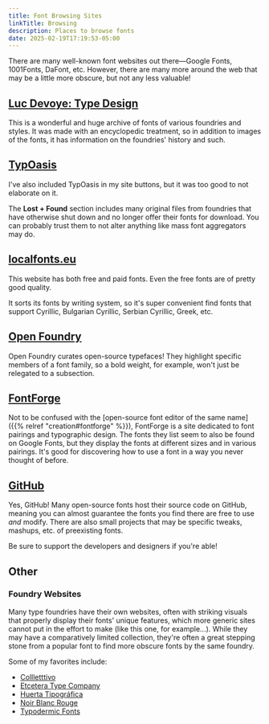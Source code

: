 ```yaml
---
title: Font Browsing Sites
linkTitle: Browsing
description: Places to browse fonts
date: 2025-02-19T17:19:53-05:00
---
```


There are many well-known font websites out there—Google Fonts, 1001Fonts, DaFont, etc.
However, there are many more around the web that may be a little more obscure, but not
any less valuable!

## [Luc Devoye: Type Design](https://luc.devroye.org/fonts.html)

This is a wonderful and huge archive of fonts of various foundries and styles. It was made
with an encyclopedic treatment, so in addition to images of the fonts, it has information
on the foundries' history and such.

## [TypOasis](https://moorstation.org/typoasis/typoasis1.htm)

I've also included TypOasis in my site buttons, but it was too good to not elaborate on it.

The **Lost + Found** section includes many original files from foundries that have
otherwise shut down and no longer offer their fonts for download. You can probably trust them
to not alter anything like mass font aggregators may do.

## [localfonts.eu](https://localfonts.eu)

This website has both free and paid fonts. Even the free fonts are of pretty good quality.

It sorts its fonts by writing system, so it's super convenient find fonts that support
Cyrillic, Bulgarian Cyrillic, Serbian Cyrillic, Greek, etc.

## [Open Foundry](https://open-foundry.com)

Open Foundry curates open-source typefaces! They highlight specific members of a font family,
so a bold weight, for example, won't just be relegated to a subsection.

## [FontForge](https://fontforge.io)

Not to be confused with the [open-source font editor of the same name]({{% relref "creation#fontforge" %}}),
FontForge is a site dedicated to font pairings and typographic design. The fonts they list seem
to also be found on Google Fonts, but they display the fonts at different sizes and in various
pairings. It's good for discovering how to use a font in a way you never thought of before.

## [GitHub](https://github.com)

Yes, GitHub! Many open-source fonts host their source code on GitHub, meaning you can almost
guarantee the fonts you find there are free to use *and* modify. There are also small
projects that may be specific tweaks, mashups, etc. of preexisting fonts.

Be sure to support the developers and designers if you're able!

## Other

### Foundry Websites

Many type foundries have their own websites, often with striking visuals that properly display
their fonts' unique features, which more generic sites cannot put in the effort to make
(like this one, for example...). While they may have a comparatively limited collection,
they're often a great stepping stone from a popular font to find more obscure fonts by the
same foundry.

Some of my favorites include:

- [Collletttivo](https://www.collletttivo.it)
- [Etcetera Type Company](https://etceteratype.co)
- [Huerta Tipográfica](https://www.huertatipografica.com)
- [Noir Blanc Rouge](https://noirblancrouge.com)
- [Typodermic Fonts](https://typodermicfonts.com)
